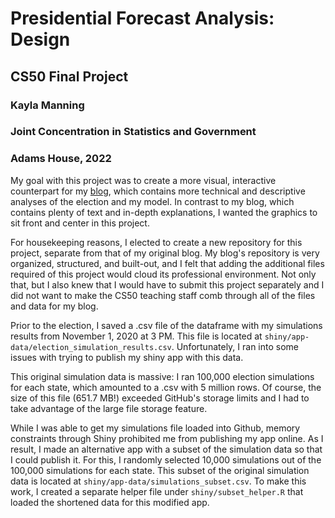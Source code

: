 # Presidential Forecast Analysis: Design
## CS50 Final Project
### Kayla Manning
### Joint Concentration in Statistics and Government
### Adams House, 2022

My goal with this project was to create a more visual, interactive counterpart for my [blog](https://kayla-manning.github.io/gov1347/), which contains more technical and descriptive analyses of the election and my model. In contrast to my blog, which contains plenty of text and in-depth explanations, I wanted the graphics to sit front and center in this project.

For housekeeping reasons, I elected to create a new repository for this project, separate from that of my original blog. My blog's repository is very organized, structured, and built-out, and I felt that adding the additional files required of this project would cloud its professional environment. Not only that, but I also knew that I would have to submit this project separately and I did not want to make the CS50 teaching staff comb through all of the files and data for my blog.

Prior to the election, I saved a .csv file of the dataframe with my simulations results from November 1, 2020 at 3 PM. This file is located at `shiny/app-data/election_simulation_results.csv`. Unfortunately, I ran into some issues with trying to publish my shiny app with this data.

This original simulation data is massive: I ran 100,000 election simulations for each state, which amounted to a .csv with 5 million rows. Of course, the size of this file (651.7 MB!) exceeded GitHub's storage limits and I had to take advantage of the large file storage feature.

While I was able to get my simulations file loaded into Github, memory constraints through Shiny prohibited me from publishing my app online. As I result, I made an alternative app with a subset of the simulation data so that I could publish it. For this, I randomly selected 10,000 simulations out of the 100,000 simulations for each state. This subset of the original simulation data is located at `shiny/app-data/simulations_subset.csv`. To make this work, I created a separate helper file under `shiny/subset_helper.R` that loaded the shortened data for this modified app.

